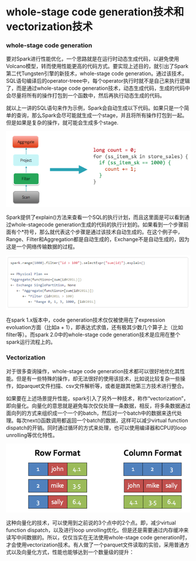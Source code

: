 # whole-stage code generation技术和vectorization技术

### whole-stage code generation

要对Spark进行性能优化，一个思路就是在运行时动态生成代码，以避免使用Volcano模型，转而使用性能更高的代码方式。要实现上述目的，就引出了Spark第二代Tungsten引擎的新技术，whole-stage code generation。通过该技术，SQL语句编译后的operator-treee中，每个operator执行时就不是自己来执行逻辑了，而是通过whole-stage code generation技术，动态生成代码，生成的代码中会尽量将所有的操作打包到一个函数中，然后再执行动态生成的代码。



就以上一讲的SQL语句来作为示例，Spark会自动生成以下代码。如果只是一个简单的查询，那么Spark会尽可能就生成一个stage，并且将所有操作打包到一起。但是如果是复杂的操作，就可能会生成多个stage.

![](src\whole-stagecodegeneration.png)



Spark提供了explain()方法来查看一个SQL的执行计划，而且这里面是可以看到通过whole-stagecode generation生成的代码的执行计划的。如果看到一个步骤前面有个\*符号，那么就代表这个步骤是通过该技术自动生成的。在这个例子中，Range、Filter和Aggregation都是自动生成的，Exchange不是自动生成的，因为这是一个网络传输数据的过程。

![](src\whole-stagecodegeneration1.png)

在spark 1.x版本中，code generation技术仅仅被使用在了expression evoluation方面（比如a + 1），即表达式求值，还有极其少数几个算子上（比如filter等）。而spark 2.0中的whole-stage code generation技术是应用在整个spark运行流程上的。

### Vectorization

对于很多查询操作，whole-stage code generation技术都可以很好地优化其性能。但是有一些特殊的操作，却无法很好的使用该技术，比如说比较复杂一些操作，如parquet文件扫描、csv文件解析等，或者是跟其他第三方技术进行整合。

如果要在上述场景提升性能，spark引入了另外一种技术，称作“vectorization”，即向量化。向量化的意思就是避免每次仅仅处理一条数据，相反，将多条数据通过面向列的方式来组织成一个一个的batch，然后对一个batch中的数据来迭代处理。每次next()函数调用都返回一个batch的数据，这样可以减少virtual function dispatch的开销。同时通过循环的方式来处理，也可以使用编译器和CPU的loop unrolling等优化特性。

![](src\Vectorization.png)

这种向量化的技术，可以使用到之前说的3个点中的2个点。即，减少virtual function dispatch，以及进行loop unrolling优化。但是还是需要通过内存缓冲来读写中间数据的。所以，仅仅当实在无法使用whole-stage code generation时，才会使用vectorization技术。有人做了一个parquet文件读取的实验，采用普通方式以及向量化方式，性能也能够达到一个数量级的提升：

